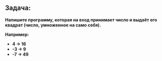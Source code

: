 ## Задача:
**Напишите программу, которая на вход принимает число и выдаёт его квадрат (число, умноженное на само себя).**

**Например:**
- **4 -> 16**
- **-3 -> 9**
- **-7 -> 49**